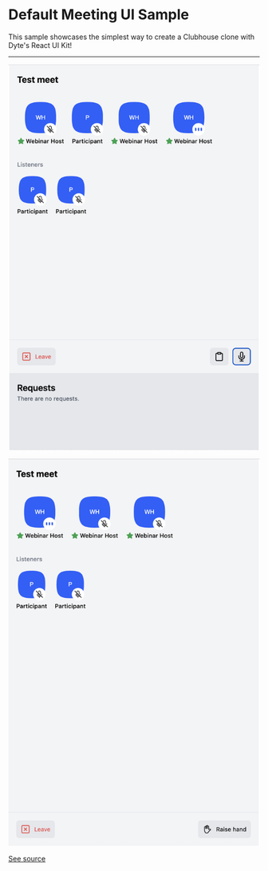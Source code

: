 # Default Meeting UI Sample

This sample showcases the simplest way to create a Clubhouse clone with Dyte's React UI Kit!

---

![A screenshot of the clubhouse sample for the speaker](./docs/screenshot-speaker.png)

![A screenshot of the clubhouse sample for the listener](./docs/screenshot-listener.png)

[See source](./src/App.tsx)
